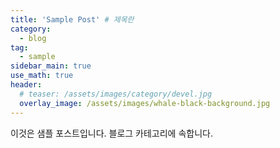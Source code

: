 ```yaml
---
title: 'Sample Post' # 제목란
category:
  - blog
tag:
  - sample
sidebar_main: true
use_math: true
header:
  # teaser: /assets/images/category/devel.jpg
  overlay_image: /assets/images/whale-black-background.jpg
---
```


이것은 샘플 포스트입니다. 블로그 카테고리에 속합니다.
